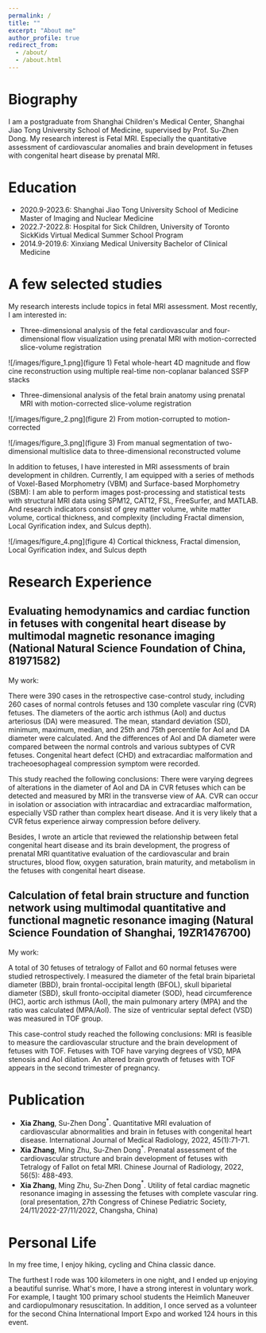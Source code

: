 ```yaml
---
permalink: /
title: ""
excerpt: "About me"
author_profile: true
redirect_from: 
  - /about/
  - /about.html
---
```



Biography
======
I am a postgraduate from Shanghai Children's Medical Center, Shanghai Jiao Tong University School of Medicine, supervised by Prof. Su-Zhen Dong. My research interest is Fetal MRI. Especially the quantitative assessment of cardiovascular anomalies and brain development in fetuses with congenital heart disease by prenatal MRI.

Education
======
- 2020.9-2023.6: Shanghai Jiao Tong University School of Medicine 
Master of Imaging and Nuclear Medicine
- 2022.7-2022.8: Hospital for Sick Children, University of Toronto 
SickKids Virtual Medical Summer School Program   
- 2014.9-2019.6: Xinxiang Medical University 
Bachelor of Clinical Medicine


A few selected studies
======
My research interests include topics in fetal MRI assessment. Most recently, I am interested in:

- Three-dimensional analysis of the fetal cardiovascular and four-dimensional flow visualization using prenatal MRI with motion-corrected slice-volume registration

![/images/figure_1.png](figure 1)
Fetal whole-heart 4D magnitude and flow cine reconstruction using multiple real-time non-coplanar balanced SSFP stacks

- Three-dimensional analysis of the fetal brain anatomy using prenatal MRI with motion-corrected slice-volume registration

![/images/figure_2.png](figure 2)
From motion-corrupted to motion-corrected

![/images/figure_3.png](figure 3)
From manual segmentation of two-dimensional multislice data to three-dimensional reconstructed volume

In addition to fetuses, I have interested in MRI assessments of brain development in children. Currently, I am equipped with a series of methods of Voxel-Based Morphometry (VBM) and Surface-based Morphometry (SBM): I am able to perform images post-processing and statistical tests with structural MRI data using SPM12, CAT12, FSL, FreeSurfer, and MATLAB. And research indicators consist of grey matter volume, white matter volume, cortical thickness, and complexity (including Fractal dimension, Local Gyrification index, and Sulcus depth).

![/images/figure_4.png](figure 4)
Cortical thickness, Fractal dimension, Local Gyrification index, and Sulcus depth

Research Experience
======

Evaluating hemodynamics and cardiac function in fetuses with congenital heart disease by multimodal magnetic resonance imaging (National Natural Science Foundation of China, 81971582)
------

My work: 

There were 390 cases in the retrospective case-control study, including 260 cases of normal controls fetuses and 130 complete vascular ring (CVR) fetuses. The diameters of the aortic arch isthmus (AoI) and ductus arteriosus (DA) were measured. The mean, standard deviation (SD), minimum, maximum, median, and 25th and 75th percentile for AoI and DA diameter were calculated. And the differences of AoI and DA diameter were compared between the normal controls and various subtypes of CVR fetuses. Congenital heart defect (CHD) and extracardiac malformation and tracheoesophageal compression symptom were recorded.

This study reached the following conclusions: There were varying degrees of alterations in the diameter of AoI and DA in CVR fetuses which can be detected and measured by MRI in the transverse view of AA. CVR can occur in isolation or association with intracardiac and extracardiac malformation, especially VSD rather than complex heart disease. And it is very likely that a CVR fetus experience airway compression before delivery.

Besides, I wrote an article that reviewed the relationship between fetal congenital heart disease and its brain development, the progress of prenatal MRI quantitative evaluation of the cardiovascular and brain structures, blood flow, oxygen saturation, brain maturity, and metabolism in the fetuses with congenital heart disease.

Calculation of fetal brain structure and function network using multimodal quantitative and functional magnetic resonance imaging (Natural Science Foundation of Shanghai, 19ZR1476700)
------

My work:

A total of 30 fetuses of tetralogy of Fallot and 60 normal fetuses were studied retrospectively. I measured the diameter of the fetal brain biparietal diameter (BBD), brain frontal-occipital length (BFOL), skull biparietal diameter (SBD), skull fronto-occipital diameter (SOD), head circumference (HC), aortic arch isthmus (AoI), the main pulmonary artery (MPA) and the ratio was calculated (MPA/AoI). The size of ventricular septal defect (VSD) was measured in TOF group. 

This case-control study reached the following conclusions: MRI is feasible to measure the cardiovascular structure and the brain development of fetuses with TOF. Fetuses with TOF have varying degrees of VSD, MPA stenosis and AoI dilation. An altered brain growth of fetuses with TOF appears in the second trimester of pregnancy.


Publication
======
 - **Xia Zhang**, Su-Zhen Dong$^*$. Quantitative MRI evaluation of cardiovascular abnormalities and brain in fetuses with congenital heart disease. International Journal of Medical Radiology, 2022, 45(1):71-71. 
 - **Xia Zhang**, Ming Zhu, Su-Zhen Dong$^*$. Prenatal assessment of the cardiovascular structure and brain development of fetuses with Tetralogy of Fallot on fetal MRI. Chinese Journal of Radiology, 2022, 56(5): 488-493.
 - **Xia Zhang**, Ming Zhu, Su-Zhen Dong$^*$. Utility of fetal cardiac magnetic resonance imaging in assessing the fetuses with complete vascular ring. (oral presentation, 27th Congress of Chinese Pediatric Society, 24/11/2022-27/11/2022, Changsha, China)

Personal Life
======
In my free time, I enjoy hiking, cycling and China classic dance. 

The furthest I rode was 100 kilometers in one night, and I ended up enjoying a beautiful sunrise. What's more, I have a strong interest in voluntary work. For example, I taught 100 primary school students the Heimlich Maneuver and cardiopulmonary resuscitation. In addition, I once served as a volunteer for the second China International Import Expo and worked 124 hours in this event.

